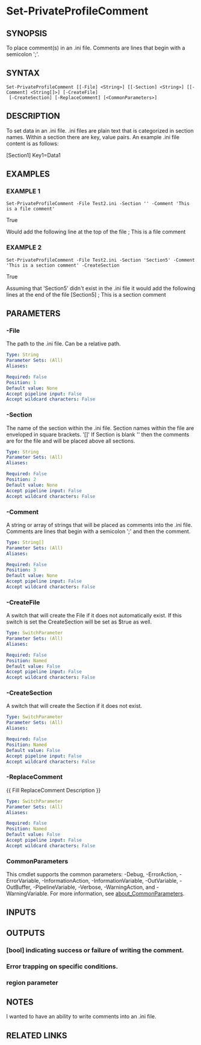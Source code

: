 ﻿---
external help file: PoshFunctions-help.xml
Module Name: poshfunctions
online version:
schema: 2.0.0
---

# Set-PrivateProfileComment

## SYNOPSIS
To place comment(s) in an .ini file.
Comments are lines that begin with a semicolon ';'.

## SYNTAX

```
Set-PrivateProfileComment [[-File] <String>] [[-Section] <String>] [[-Comment] <String[]>] [-CreateFile]
 [-CreateSection] [-ReplaceComment] [<CommonParameters>]
```

## DESCRIPTION
To set data in an .ini file.
.ini files are plain text that is categorized
in section names.
Within a section there are key, value pairs.
An example .ini
file content is as follows:

\[Section1\]
Key1=Data1

## EXAMPLES

### EXAMPLE 1
```
Set-PrivateProfileComment -File Test2.ini -Section '' -Comment 'This is a file comment'
```

True

Would add the following line at the top of the file
; This is a file comment

### EXAMPLE 2
```
Set-PrivateProfileComment -File Test2.ini -Section 'Section5' -Comment 'This is a section comment' -CreateSection
```

True

Assuming that 'Section5' didn't exist in the .ini file it would add the following lines at the end of the file
\[Section5\]
; This is a section comment

## PARAMETERS

### -File
The path to the .ini file.
Can be a relative path.

```yaml
Type: String
Parameter Sets: (All)
Aliases:

Required: False
Position: 1
Default value: None
Accept pipeline input: False
Accept wildcard characters: False
```

### -Section
The name of the section within the .ini file.
Section names within the file
are enveloped in square brackets.
'\[\]'
If Section is blank '' then the comments are for the file and will be placed
above all sections.

```yaml
Type: String
Parameter Sets: (All)
Aliases:

Required: False
Position: 2
Default value: None
Accept pipeline input: False
Accept wildcard characters: False
```

### -Comment
A string or array of strings that will be placed as comments into the .ini
file.
Comments are lines that begin with a semicolon ';' and then the comment.

```yaml
Type: String[]
Parameter Sets: (All)
Aliases:

Required: False
Position: 3
Default value: None
Accept pipeline input: False
Accept wildcard characters: False
```

### -CreateFile
A switch that will create the File if it does not automatically exist.
If
this switch is set the CreateSection will be set as $true as well.

```yaml
Type: SwitchParameter
Parameter Sets: (All)
Aliases:

Required: False
Position: Named
Default value: False
Accept pipeline input: False
Accept wildcard characters: False
```

### -CreateSection
A switch that will create the Section if it does not exist.

```yaml
Type: SwitchParameter
Parameter Sets: (All)
Aliases:

Required: False
Position: Named
Default value: False
Accept pipeline input: False
Accept wildcard characters: False
```

### -ReplaceComment
{{ Fill ReplaceComment Description }}

```yaml
Type: SwitchParameter
Parameter Sets: (All)
Aliases:

Required: False
Position: Named
Default value: False
Accept pipeline input: False
Accept wildcard characters: False
```

### CommonParameters
This cmdlet supports the common parameters: -Debug, -ErrorAction, -ErrorVariable, -InformationAction, -InformationVariable, -OutVariable, -OutBuffer, -PipelineVariable, -Verbose, -WarningAction, and -WarningVariable. For more information, see [about_CommonParameters](http://go.microsoft.com/fwlink/?LinkID=113216).

## INPUTS

## OUTPUTS

### [bool] indicating success or failure of writing the comment.
### Error trapping on specific conditions.
### region parameter
## NOTES
I wanted to have an ability to write comments into an .ini file.

## RELATED LINKS
